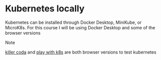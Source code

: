 # Kubernetes locally 

Kubernetes can be installed through Docker Desktop, MiniKube, or MicroK8s. For this course I will be using Docker Desktop and some of the browser versions

> [!Note]
> [killer coda](https://killercoda.com/)  and [play with k8s](https://labs.play-with-k8s.com/) are both browser versions to test kubernetes
